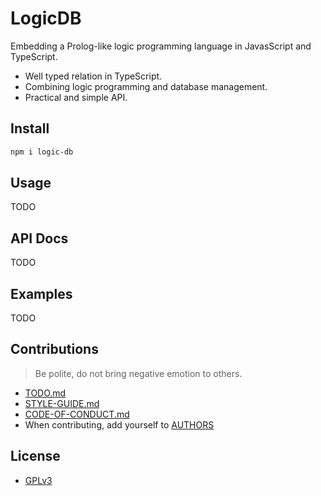 # LogicDB

Embedding a Prolog-like logic programming language in JavasScript and TypeScript.

- Well typed relation in TypeScript.
- Combining logic programming and database management.
- Practical and simple API.

## Install

``` bash
npm i logic-db
```

## Usage

TODO

## API Docs

TODO

## Examples

TODO

## Contributions

> Be polite, do not bring negative emotion to others.

- [TODO.md](TODO.md)
- [STYLE-GUIDE.md](STYLE-GUIDE.md)
- [CODE-OF-CONDUCT.md](CODE-OF-CONDUCT.md)
- When contributing, add yourself to [AUTHORS](AUTHORS)

## License

- [GPLv3](LICENSE)
